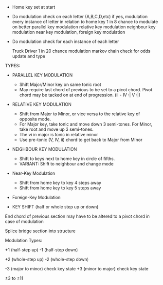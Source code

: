 - Home key set at start

- Do modulation check on each letter (A,B,C,D,etc)
	if yes, modulation every instance of letter in relation to home key
	1 in 8 chance to modulate on better
	parallel key modulation
	relative key modulation
	neighbour key modulation
	near key modulation, foreign key modulation

- Do modulation check for each instance of each letter
	
	Truck Driver
	1 in 20 chance modulation
	markov chain check for odds update and type 


TYPES:

- PARALLEL KEY MODULATION
	- Shift Major/Minor key on same tonic root
	- May require last chord of previous to be set to a picot chord. Pivot chord may be tacked on at end of progression. (ii - IV :| V :|)


- RELATIVE KEY MODULATION
	- Shift from Major to Minor, or vice versa to the relative key of opposite mode. 
	- For Major key, take tonic and move down 3 semi-tones. For Minor, take root and move up 3 semi-tones. 
	- The vi in major is tonic in relative minor
	- Use pre-tonic (V, IV, ii) chord to get back to Major from Minor

- NEIGHBOUR KEY MODULATION
	- Shift to keys next to home key in circle of fifths.
	- VARIANT: Shift to neighbour and change mode

- Near-Key Modulation
	- Shift from home key to key 4 steps away
	- Shift from home key to key 5 steps away


- Foreign-Key Modulation
	

- KEY SHIFT (half or whole step up or down)


End chord of previous section may have to be altered to a pivot chord in case of modulation

Splice bridge section into structure






Modulation Types:

+1 (half-step up)
-1 (half-step down)

+2 (whole-step up)
-2 (whole-step down)

-3 (major to minor) check key state
+3 (minor to major) check key state

±3 to ±11
